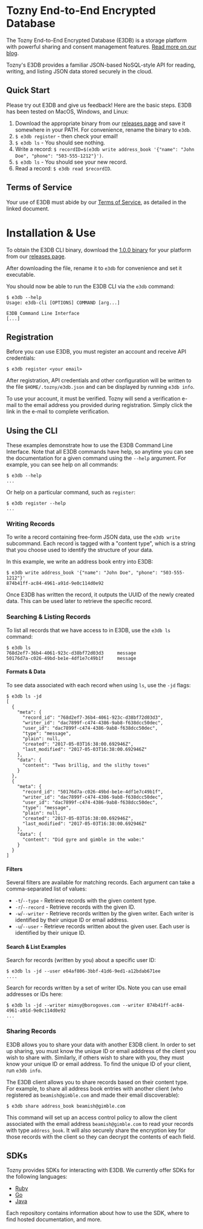 # Tozny End-to-End Encrypted Database

The Tozny End-to-End Encrypted Database (E3DB) is a storage platform
with powerful sharing and consent management features. [Read more on
our
blog](https://tozny.com/blog/announcing-project-e3db-the-end-to-end-encrypted-database/).

Tozny's E3DB provides a familiar JSON-based NoSQL-style API for
reading, writing, and listing JSON data stored securely in the cloud.

## Quick Start

Please try out E3DB and give us feedback! Here are the basic steps.
E3DB has been tested on MacOS, Windows, and Linux:

 1. Download the appropriate binary from our [releases page](https://github.com/tozny/e3db-cli/releases) and save it somewhere in your PATH. For convenience, rename the binary to `e3db`.
 1. `$ e3db register` - then check your email!
 1. `$ e3db ls` - You should see nothing.
 1. Write a record: `$ recordID=$(e3db write address_book '{"name": "John Doe", "phone": "503-555-1212"}')`.
 1. `$ e3db ls` - You should see your new record.
 1. Read a record: `$ e3db read $recordID`.

## Terms of Service

Your use of E3DB must abide by our [Terms of Service](terms.pdf), as detailed in
the linked document.

# Installation & Use

To obtain the E3DB CLI binary, download the
[1.0.0 binary](https://github.com/tozny/e3db-cli/releases/tag/1.0.0)
for your platform from our [releases
page](https://github.com/tozny/e3db-cli/releases).

After downloading the file, rename it to `e3db` for convenience and
set it executable.

You should now be able to run the E3DB CLI via the `e3db` command:

```
$ e3db --help
Usage: e3db-cli [OPTIONS] COMMAND [arg...]

E3DB Command Line Interface
[...]
```

## Registration

Before you can use E3DB, you must register an account and receive API
credentials:

```
$ e3db register <your email>
```

After registration, API credentials and other configuration will be
written to the file `$HOME/.tozny/e3db.json` and can be displayed by
running `e3db info`.

To use your account, it must be verified. Tozny will send a
verification e-mail to the email address you provided during
registration. Simply click the link in the e-mail to complete
verification.

## Using the CLI

These examples demonstrate how to use the E3DB Command Line
Interface. Note that all E3DB commands have help, so anytime you can see
the documentation for a given command using the `--help` argument. For
example, you can see help on all commands:

```
$ e3db --help
...
```

Or help on a particular command, such as `register`:

```
$ e3db register --help
...
```

### Writing Records

To write a record containing free-form JSON data, use the
`e3db write` subcommand. Each record is tagged with a "content
type", which is a string that you choose used to identify the
structure of your data.

In this example, we write an address book entry into E3DB:

```
$ e3db write address_book '{"name": "John Doe", "phone": "503-555-1212"}'
874b41ff-ac84-4961-a91d-9e0c114d0e92
```

Once E3DB has written the record, it outputs the UUID of the newly
created data. This can be used later to retrieve the specific record.

### Searching & Listing Records

To list all records that we have access to in E3DB, use the
`e3db ls` command:

```
$ e3db ls
768d2ef7-36b4-4061-923c-d38bf72d03d3     message
50176d7a-c026-49bd-be1e-4df1e7c49b1f     message
```

#### Formats & Data

To see data associated with each record when using `ls`, use the `-jd` flags:

```
$ e3db ls -jd
[
  {
    "meta": {
      "record_id": "768d2ef7-36b4-4061-923c-d38bf72d03d3",
      "writer_id": "dac7899f-c474-4386-9ab8-f638dcc50dec",
      "user_id": "dac7899f-c474-4386-9ab8-f638dcc50dec",
      "type": "message",
      "plain": null,
      "created": "2017-05-03T16:38:00.692946Z",
      "last_modified": "2017-05-03T16:38:00.692946Z"
    },
    "data": {
      "content": "Twas brillig, and the slithy toves"
    }
  },
  {
    "meta": {
      "record_id": "50176d7a-c026-49bd-be1e-4df1e7c49b1f",
      "writer_id": "dac7899f-c474-4386-9ab8-f638dcc50dec",
      "user_id": "dac7899f-c474-4386-9ab8-f638dcc50dec",
      "type": "message",
      "plain": null,
      "created": "2017-05-03T16:38:00.692946Z",
      "last_modified": "2017-05-03T16:38:00.692946Z"
    },
    "data": {
      "content": "Did gyre and gimble in the wabe:"
    }
  }
]
```

#### Filters

Several filters are available for matching records. Each argument can take a comma-separated list of values:

- `-t`/`--type` - Retrieve records with the given content type.
- `-r`/`--record` - Retrieve records with the given ID.
- `-w`/`--writer` - Retrieve records written by the given writer. Each writer is identified by their unique ID or email address.
- `-u`/`--user` - Retrieve records written about the given user. Each user is identified by their unique ID.

#### Search & List Examples

Search for records (written by you) about a specific user ID:

```
$ e3db ls -jd --user e04af806-3bbf-41d6-9ed1-a12bdab671ee
....
```

Search for records written by a set of writer IDs. Note you can use email addresses or IDs here:

```
$ e3db ls -jd --writer mimsy@borogoves.com --writer 874b41ff-ac84-4961-a91d-9e0c114d0e92
...
```

### Sharing Records

E3DB allows you to share your data with another E3DB client. In order
to set up sharing, you must know the unique ID or email adddress of
the client you wish to share with. Similarly, if others wish to share
with you, they must know your unique ID or email address. To find the
unique ID of your client, run `e3db info`.

The E3DB client allows you to share records based on their content
type. For example, to share all address book entries with another
client (who registered as `beamish@gimble.com` and made their email
discoverable):

```
$ e3db share address_book beamish@gimble.com
```

This command will set up an access control policy to allow the
client associated with the email address `beamish@gimble.com`
to read your records with type `address_book`. It will also
securely share the encryption key for those records with the
client so they can decrypt the contents of each field.

## SDKs

Tozny provides SDKs for interacting with E3DB. We currently offer SDKs for the following languages:

- [Ruby](http://github.com/tozny/e3db-ruby)
- [Go](http://github.com/tozny/e3db-go)
- [Java](http://github.com/tozny/e3db-client)

Each repository contains information about how to use the SDK,
where to find hosted documentation, and more.